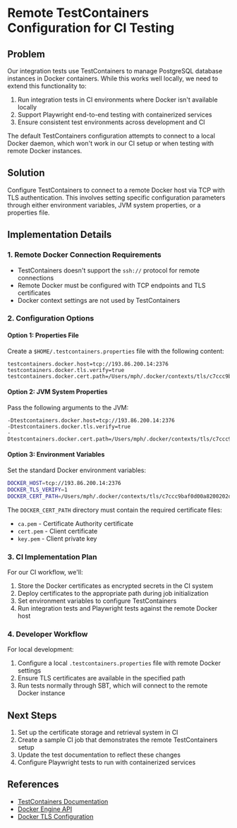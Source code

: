 # Remote TestContainers Configuration for CI Testing

## Problem

Our integration tests use TestContainers to manage PostgreSQL database instances in Docker containers. While this works well locally, we need to extend this functionality to:

1. Run integration tests in CI environments where Docker isn't available locally
2. Support Playwright end-to-end testing with containerized services
3. Ensure consistent test environments across development and CI

The default TestContainers configuration attempts to connect to a local Docker daemon, which won't work in our CI setup or when testing with remote Docker instances.

## Solution

Configure TestContainers to connect to a remote Docker host via TCP with TLS authentication. This involves setting specific configuration parameters through either environment variables, JVM system properties, or a properties file.

## Implementation Details

### 1. Remote Docker Connection Requirements

- TestContainers doesn't support the `ssh://` protocol for remote connections
- Remote Docker must be configured with TCP endpoints and TLS certificates
- Docker context settings are not used by TestContainers

### 2. Configuration Options

#### Option 1: Properties File

Create a `$HOME/.testcontainers.properties` file with the following content:

```properties
testcontainers.docker.host=tcp://193.86.200.14:2376
testcontainers.docker.tls.verify=true
testcontainers.docker.cert.path=/Users/mph/.docker/contexts/tls/c7ccc9baf0d00a8200202d17675e1dd2437985795e149d36ef035c5c9542ae28
```

#### Option 2: JVM System Properties

Pass the following arguments to the JVM:

```
-Dtestcontainers.docker.host=tcp://193.86.200.14:2376
-Dtestcontainers.docker.tls.verify=true
-Dtestcontainers.docker.cert.path=/Users/mph/.docker/contexts/tls/c7ccc9baf0d00a8200202d17675e1dd2437985795e149d36ef035c5c9542ae28
```

#### Option 3: Environment Variables

Set the standard Docker environment variables:

```bash
DOCKER_HOST=tcp://193.86.200.14:2376
DOCKER_TLS_VERIFY=1
DOCKER_CERT_PATH=/Users/mph/.docker/contexts/tls/c7ccc9baf0d00a8200202d17675e1dd2437985795e149d36ef035c5c9542ae28
```

The `DOCKER_CERT_PATH` directory must contain the required certificate files:
- `ca.pem` - Certificate Authority certificate
- `cert.pem` - Client certificate
- `key.pem` - Client private key

### 3. CI Implementation Plan

For our CI workflow, we'll:

1. Store the Docker certificates as encrypted secrets in the CI system
2. Deploy certificates to the appropriate path during job initialization
3. Set environment variables to configure TestContainers
4. Run integration tests and Playwright tests against the remote Docker host

### 4. Developer Workflow

For local development:
1. Configure a local `.testcontainers.properties` file with remote Docker settings
2. Ensure TLS certificates are available in the specified path
3. Run tests normally through SBT, which will connect to the remote Docker instance

## Next Steps

1. Set up the certificate storage and retrieval system in CI
2. Create a sample CI job that demonstrates the remote TestContainers setup
3. Update the test documentation to reflect these changes
4. Configure Playwright tests to run with containerized services

## References

- [TestContainers Documentation](https://www.testcontainers.org/features/configuration/)
- [Docker Engine API](https://docs.docker.com/engine/api/)
- [Docker TLS Configuration](https://docs.docker.com/engine/security/protect-access/)